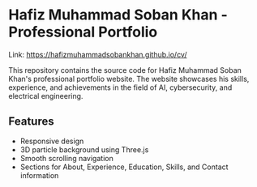 # Hafiz Muhammad Soban Khan - Professional Portfolio
Link: https://hafizmuhammadsobankhan.github.io/cv/

This repository contains the source code for Hafiz Muhammad Soban Khan's professional portfolio website. The website showcases his skills, experience, and achievements in the field of AI, cybersecurity, and electrical engineering.

## Features

- Responsive design
- 3D particle background using Three.js
- Smooth scrolling navigation
- Sections for About, Experience, Education, Skills, and Contact information
